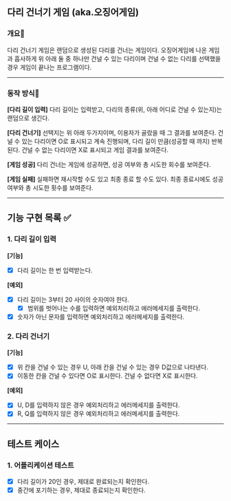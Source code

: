 ## 다리 건너기 게임 (aka.오징어게임)

### 개요📌
다리 건너기 게임은 랜덤으로 생성된 다리를 건너는 게임이다.
오징어게임에 나온 게임과 흡사하게 위 아래 둘 중 하나만 건널 수 있는 다리이며
건널 수 없는 다리를 선택했을 경우 게임이 끝나는 프로그램이다.
- - - 

### 동작 방식📌

**[다리 길이 입력]**
다리 길이는 입력받고, 다리의 종류(위, 아래 어디로 건널 수 있는지)는 랜덤으로 생긴다.

**[다리 건너기]**
선택지는 위 아래 두가지이며, 이용자가 골랐을 때 그 결과를 보여준다.
건널 수 있는 다리이면 O로 표시되고 계속 진행되며,
다리 길이 만큼(성공할 때 까지) 반복된다.
건널 수 없는 다리이면 X로 표시되고 게임 결과를 보여준다.

**[게임 성공]**
다리 건너는 게임에 성공하면, 성공 여부와 총 시도한 회수를 보여준다.

**[게임 실패]**
실패하면 재시작할 수도 있고 최종 종료 할 수도 있다.
최종 종료시에도 성공 여부와 총 시도한 횟수를 보여준다.
- - - 

## 기능 구현 목록 ✅

### 1. 다리 길이 입력

**[기능]**
- [X] 다리 길이는 한 번 입력받는다.

**[예외]**
- [X] 다리 길이는 3부터 20 사이의 숫자여야 한다.
  - [X] 범위를 벗어나는 수를 입력하면 예외처리하고 에러메세지를 출력한다.
- [X] 숫자가 아닌 문자를 입력하면 예외처리하고 에러메세지를 출력한다.

### 2. 다리 건너기

**[기능]**
- [X] 위 칸을 건널 수 있는 경우 U, 아래 칸을 건널 수 있는 경우 D값으로 나타낸다.
- [X] 이동한 칸을 건널 수 있다면 O로 표시한다. 건널 수 없다면 X로 표시한다.

**[예외]**
- [X] U, D를 입력하지 않은 경우 예외처리하고 에러메세지를 출력한다.
- [X] R, Q를 입력하지 않은 경우 예외처리하고 에러메세지를 출력한다.

- - -
## 테스트 케이스

### 1. 어플리케이션 테스트
- [X] 다리 길이가 20인 경우, 제대로 완료되는지 확인한다.
- [X] 중간에 포기하는 경우, 제대로 종료되는지 확인한다.